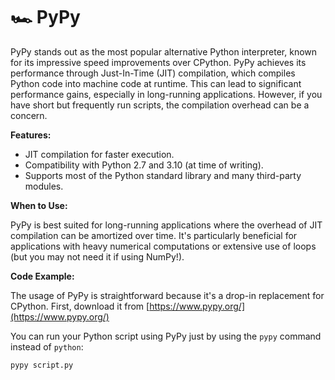 # 🏎️ PyPy

PyPy stands out as the most popular alternative Python interpreter, known for its impressive speed improvements over CPython. PyPy achieves its performance through Just-In-Time (JIT) compilation, which compiles Python code into machine code at runtime. This can lead to significant performance gains, especially in long-running applications. However, if you have short but frequently run scripts, the compilation overhead can be a concern. 

**Features:**

- JIT compilation for faster execution.
- Compatibility with Python 2.7 and 3.10 (at time of writing).
- Supports most of the Python standard library and many third-party modules.

**When to Use:**

PyPy is best suited for long-running applications where the overhead of JIT compilation can be amortized over time. It's particularly beneficial for applications with heavy numerical computations or extensive use of loops (but you may not need it if using NumPy!).

**Code Example:**

The usage of PyPy is straightforward because it's a drop-in replacement for CPython. First, download it from [https://www.pypy.org/](https://www.pypy.org/)

You can run your Python script using PyPy just by using the `pypy` command instead of `python`:

```shell
pypy script.py
```